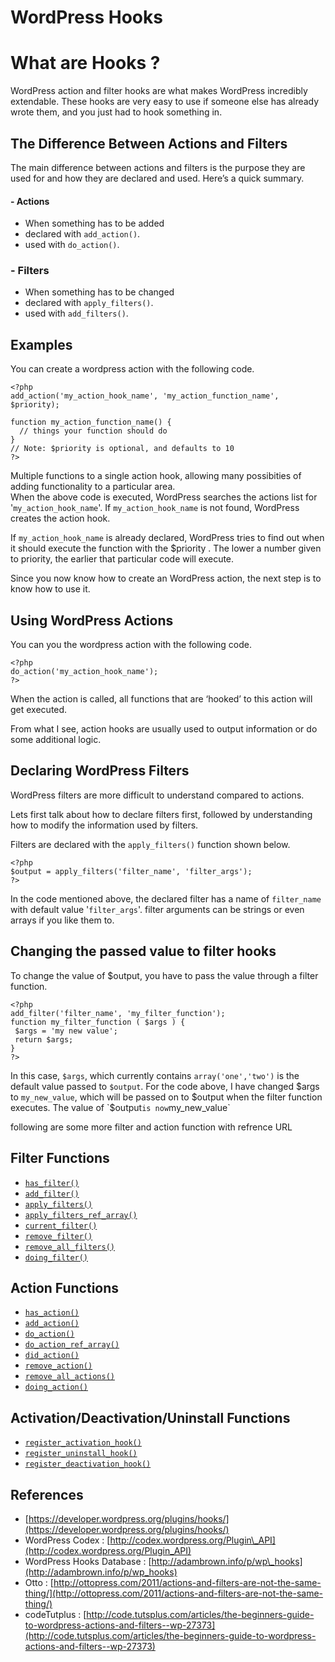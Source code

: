 # WordPress Hooks

# What are Hooks ?

WordPress action and filter hooks are what makes WordPress incredibly extendable. These hooks are very easy to use if someone else has already wrote them, and you just had to hook something in.

## The Difference Between Actions and Filters

The main difference between actions and filters is the purpose they are used for and how they are declared and used. Here’s a quick summary.

#### - Actions

* When something has to be added
* declared with `add_action()`.
* used with `do_action()`.

### - Filters

* When something has to be changed
* declared with `apply_filters()`.
* used with `add_filters()`.

## Examples

You can create a wordpress action with the following code.

```
<?php 
add_action('my_action_hook_name', 'my_action_function_name', $priority);

function my_action_function_name() {
  // things your function should do
}
// Note: $priority is optional, and defaults to 10
?>
```

Multiple functions to a single action hook, allowing many possibities of adding functionality to a particular area.  
When the above code is executed, WordPress searches the actions list for '`my_action_hook_name`'. If `my_action_hook_name` is not found, WordPress creates the action hook.

If `my_action_hook_name` is already declared, WordPress tries to find out when it should execute the function with the $priority . The lower a number given to priority, the earlier that particular code will execute.

Since you now know how to create an WordPress action, the next step is to know how to use it.

## Using WordPress Actions

You can you the wordpress action with the following code.

```
<?php 
do_action('my_action_hook_name'); 
?>
```

When the action is called, all functions that are ‘hooked’ to this action will get executed.

From what I see, action hooks are usually used to output information or do some additional logic.

## Declaring WordPress Filters

WordPress filters are more difficult to understand compared to actions.

Lets first talk about how to declare filters first, followed by understanding how to modify the information used by filters.

Filters are declared with the `apply_filters()` function shown below.

```
<?php 
$output = apply_filters('filter_name', 'filter_args'); 
?>
```

In the code mentioned above, the declared filter has a name of `filter_name` with default value '`filter_args`'. filter arguments can be strings or even arrays if you like them to.

## Changing the passed value to filter hooks

To change the value of $output, you have to pass the value through a filter function.

```
<?php 
add_filter('filter_name', 'my_filter_function'); 
function my_filter_function ( $args ) {
 $args = 'my new value'; 
 return $args;
}
?>
```

In this case, `$args`, which currently contains `array('one','two')` is the default value passed to `$output`. For the code above, I have changed $args to `my_new_value`, which will be passed on to $output when the filter function executes. The value of `$output` is now `my_new_value`

following are some more filter and action function with refrence URL

## Filter Functions

* [`has_filter()`](http://codex.wordpress.org/Function_Reference/has_filter)
* [`add_filter()`](http://codex.wordpress.org/Function_Reference/add_filter)
* [`apply_filters()`](http://codex.wordpress.org/Function_Reference/apply_filters)
* [`apply_filters_ref_array()`](http://codex.wordpress.org/Function_Reference/apply_filters_ref_array)
* [`current_filter()`](http://codex.wordpress.org/Function_Reference/current_filter)
* [`remove_filter()`](http://codex.wordpress.org/Function_Reference/remove_filter)
* [`remove_all_filters()`](http://codex.wordpress.org/Function_Reference/remove_all_filters)
* [`doing_filter()`](https://developer.wordpress.org/reference/functions/doing_filter/)

## Action Functions

* [`has_action()`](http://codex.wordpress.org/Function_Reference/has_action)
* [`add_action()`](http://codex.wordpress.org/Function_Reference/add_action)
* [`do_action()`](http://codex.wordpress.org/Function_Reference/do_action)
* [`do_action_ref_array()`](http://codex.wordpress.org/Function_Reference/do_action_ref_array)
* [`did_action()`](http://codex.wordpress.org/Function_Reference/did_action)
* [`remove_action()`](http://codex.wordpress.org/Function_Reference/remove_action)
* [`remove_all_actions()`](http://codex.wordpress.org/Function_Reference/remove_all_actions)
* [`doing_action()`](https://developer.wordpress.org/reference/functions/doing_action/)

## Activation/Deactivation/Uninstall Functions

* [`register_activation_hook()`](http://codex.wordpress.org/Function_Reference/register_activation_hook)
* [`register_uninstall_hook()`](http://codex.wordpress.org/Function_Reference/register_uninstall_hook)
* [`register_deactivation_hook()`](http://codex.wordpress.org/Function_Reference/register_deactivation_hook)

## References

* [https://developer.wordpress.org/plugins/hooks/](https://developer.wordpress.org/plugins/hooks/)
* WordPress Codex : [http://codex.wordpress.org/Plugin\_API](http://codex.wordpress.org/Plugin_API)
* WordPress Hooks Database : [http://adambrown.info/p/wp\_hooks](http://adambrown.info/p/wp_hooks)
* Otto : [http://ottopress.com/2011/actions-and-filters-are-not-the-same-thing/](http://ottopress.com/2011/actions-and-filters-are-not-the-same-thing/)
* codeTutplus : [http://code.tutsplus.com/articles/the-beginners-guide-to-wordpress-actions-and-filters--wp-27373](http://code.tutsplus.com/articles/the-beginners-guide-to-wordpress-actions-and-filters--wp-27373)



